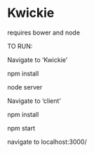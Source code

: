 # Kwickie
requires bower and node

TO RUN:

Navigate to ‘Kwickie’

npm install

node server 


Navigate to ‘client’

npm install 

npm start


navigate to localhost:3000/
